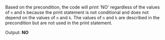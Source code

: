 Based on the precondition, the code will print 'NO' regardless of the values of `n` and `k` because the print statement is not conditional and does not depend on the values of `n` and `k`. The values of `n` and `k` are described in the precondition but are not used in the print statement.

Output: **NO**